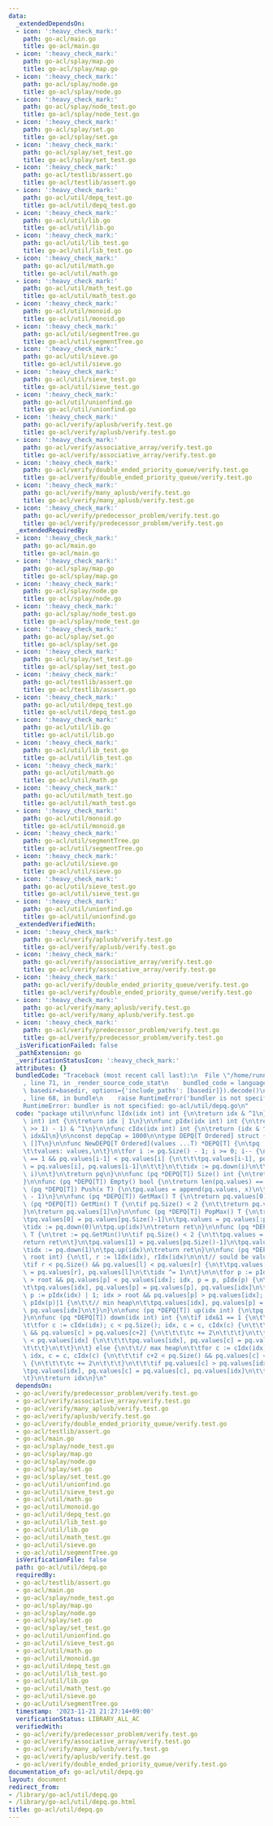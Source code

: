 ```yaml
---
data:
  _extendedDependsOn:
  - icon: ':heavy_check_mark:'
    path: go-acl/main.go
    title: go-acl/main.go
  - icon: ':heavy_check_mark:'
    path: go-acl/splay/map.go
    title: go-acl/splay/map.go
  - icon: ':heavy_check_mark:'
    path: go-acl/splay/node.go
    title: go-acl/splay/node.go
  - icon: ':heavy_check_mark:'
    path: go-acl/splay/node_test.go
    title: go-acl/splay/node_test.go
  - icon: ':heavy_check_mark:'
    path: go-acl/splay/set.go
    title: go-acl/splay/set.go
  - icon: ':heavy_check_mark:'
    path: go-acl/splay/set_test.go
    title: go-acl/splay/set_test.go
  - icon: ':heavy_check_mark:'
    path: go-acl/testlib/assert.go
    title: go-acl/testlib/assert.go
  - icon: ':heavy_check_mark:'
    path: go-acl/util/depq_test.go
    title: go-acl/util/depq_test.go
  - icon: ':heavy_check_mark:'
    path: go-acl/util/lib.go
    title: go-acl/util/lib.go
  - icon: ':heavy_check_mark:'
    path: go-acl/util/lib_test.go
    title: go-acl/util/lib_test.go
  - icon: ':heavy_check_mark:'
    path: go-acl/util/math.go
    title: go-acl/util/math.go
  - icon: ':heavy_check_mark:'
    path: go-acl/util/math_test.go
    title: go-acl/util/math_test.go
  - icon: ':heavy_check_mark:'
    path: go-acl/util/monoid.go
    title: go-acl/util/monoid.go
  - icon: ':heavy_check_mark:'
    path: go-acl/util/segmentTree.go
    title: go-acl/util/segmentTree.go
  - icon: ':heavy_check_mark:'
    path: go-acl/util/sieve.go
    title: go-acl/util/sieve.go
  - icon: ':heavy_check_mark:'
    path: go-acl/util/sieve_test.go
    title: go-acl/util/sieve_test.go
  - icon: ':heavy_check_mark:'
    path: go-acl/util/unionfind.go
    title: go-acl/util/unionfind.go
  - icon: ':heavy_check_mark:'
    path: go-acl/verify/aplusb/verify.test.go
    title: go-acl/verify/aplusb/verify.test.go
  - icon: ':heavy_check_mark:'
    path: go-acl/verify/associative_array/verify.test.go
    title: go-acl/verify/associative_array/verify.test.go
  - icon: ':heavy_check_mark:'
    path: go-acl/verify/double_ended_priority_queue/verify.test.go
    title: go-acl/verify/double_ended_priority_queue/verify.test.go
  - icon: ':heavy_check_mark:'
    path: go-acl/verify/many_aplusb/verify.test.go
    title: go-acl/verify/many_aplusb/verify.test.go
  - icon: ':heavy_check_mark:'
    path: go-acl/verify/predecessor_problem/verify.test.go
    title: go-acl/verify/predecessor_problem/verify.test.go
  _extendedRequiredBy:
  - icon: ':heavy_check_mark:'
    path: go-acl/main.go
    title: go-acl/main.go
  - icon: ':heavy_check_mark:'
    path: go-acl/splay/map.go
    title: go-acl/splay/map.go
  - icon: ':heavy_check_mark:'
    path: go-acl/splay/node.go
    title: go-acl/splay/node.go
  - icon: ':heavy_check_mark:'
    path: go-acl/splay/node_test.go
    title: go-acl/splay/node_test.go
  - icon: ':heavy_check_mark:'
    path: go-acl/splay/set.go
    title: go-acl/splay/set.go
  - icon: ':heavy_check_mark:'
    path: go-acl/splay/set_test.go
    title: go-acl/splay/set_test.go
  - icon: ':heavy_check_mark:'
    path: go-acl/testlib/assert.go
    title: go-acl/testlib/assert.go
  - icon: ':heavy_check_mark:'
    path: go-acl/util/depq_test.go
    title: go-acl/util/depq_test.go
  - icon: ':heavy_check_mark:'
    path: go-acl/util/lib.go
    title: go-acl/util/lib.go
  - icon: ':heavy_check_mark:'
    path: go-acl/util/lib_test.go
    title: go-acl/util/lib_test.go
  - icon: ':heavy_check_mark:'
    path: go-acl/util/math.go
    title: go-acl/util/math.go
  - icon: ':heavy_check_mark:'
    path: go-acl/util/math_test.go
    title: go-acl/util/math_test.go
  - icon: ':heavy_check_mark:'
    path: go-acl/util/monoid.go
    title: go-acl/util/monoid.go
  - icon: ':heavy_check_mark:'
    path: go-acl/util/segmentTree.go
    title: go-acl/util/segmentTree.go
  - icon: ':heavy_check_mark:'
    path: go-acl/util/sieve.go
    title: go-acl/util/sieve.go
  - icon: ':heavy_check_mark:'
    path: go-acl/util/sieve_test.go
    title: go-acl/util/sieve_test.go
  - icon: ':heavy_check_mark:'
    path: go-acl/util/unionfind.go
    title: go-acl/util/unionfind.go
  _extendedVerifiedWith:
  - icon: ':heavy_check_mark:'
    path: go-acl/verify/aplusb/verify.test.go
    title: go-acl/verify/aplusb/verify.test.go
  - icon: ':heavy_check_mark:'
    path: go-acl/verify/associative_array/verify.test.go
    title: go-acl/verify/associative_array/verify.test.go
  - icon: ':heavy_check_mark:'
    path: go-acl/verify/double_ended_priority_queue/verify.test.go
    title: go-acl/verify/double_ended_priority_queue/verify.test.go
  - icon: ':heavy_check_mark:'
    path: go-acl/verify/many_aplusb/verify.test.go
    title: go-acl/verify/many_aplusb/verify.test.go
  - icon: ':heavy_check_mark:'
    path: go-acl/verify/predecessor_problem/verify.test.go
    title: go-acl/verify/predecessor_problem/verify.test.go
  _isVerificationFailed: false
  _pathExtension: go
  _verificationStatusIcon: ':heavy_check_mark:'
  attributes: {}
  bundledCode: "Traceback (most recent call last):\n  File \"/home/runner/.local/lib/python3.10/site-packages/onlinejudge_verify/documentation/build.py\"\
    , line 71, in _render_source_code_stat\n    bundled_code = language.bundle(stat.path,\
    \ basedir=basedir, options={'include_paths': [basedir]}).decode()\n  File \"/home/runner/.local/lib/python3.10/site-packages/onlinejudge_verify/languages/user_defined.py\"\
    , line 68, in bundle\n    raise RuntimeError('bundler is not specified: {}'.format(str(path)))\n\
    RuntimeError: bundler is not specified: go-acl/util/depq.go\n"
  code: "package util\n\nfunc lIdx(idx int) int {\n\treturn idx & ^1\n}\n\nfunc rIdx(idx\
    \ int) int {\n\treturn idx | 1\n}\n\nfunc pIdx(idx int) int {\n\treturn ((idx\
    \ >> 1) - 1) & ^1\n}\n\nfunc cIdx(idx int) int {\n\treturn (idx & ^1)<<1 | 2 |\
    \ idx&1\n}\n\nconst depqCap = 1000\n\ntype DEPQ[T Ordered] struct {\n\tvalues\
    \ []T\n}\n\nfunc NewDEPQ[T Ordered](values ...T) *DEPQ[T] {\n\tpq := &DEPQ[T]{\n\
    \t\tvalues: values,\n\t}\n\tfor i := pq.Size() - 1; i >= 0; i-- {\n\t\tif i&1\
    \ == 1 && pq.values[i-1] < pq.values[i] {\n\t\t\tpq.values[i-1], pq.values[i]\
    \ = pq.values[i], pq.values[i-1]\n\t\t}\n\t\tidx := pq.down(i)\n\t\tpq.upAt(idx,\
    \ i)\n\t}\n\treturn pq\n}\n\nfunc (pq *DEPQ[T]) Size() int {\n\treturn len(pq.values)\n\
    }\n\nfunc (pq *DEPQ[T]) Empty() bool {\n\treturn len(pq.values) == 0\n}\n\nfunc\
    \ (pq *DEPQ[T]) Push(x T) {\n\tpq.values = append(pq.values, x)\n\tpq.up(pq.Size()\
    \ - 1)\n}\n\nfunc (pq *DEPQ[T]) GetMax() T {\n\treturn pq.values[0]\n}\n\nfunc\
    \ (pq *DEPQ[T]) GetMin() T {\n\tif pq.Size() < 2 {\n\t\treturn pq.values[0]\n\t\
    }\n\treturn pq.values[1]\n}\n\nfunc (pq *DEPQ[T]) PopMax() T {\n\tret := pq.GetMax()\n\
    \tpq.values[0] = pq.values[pq.Size()-1]\n\tpq.values = pq.values[:pq.Size()-1]\n\
    \tidx := pq.down(0)\n\tpq.up(idx)\n\treturn ret\n}\n\nfunc (pq *DEPQ[T]) PopMin()\
    \ T {\n\tret := pq.GetMin()\n\tif pq.Size() < 2 {\n\t\tpq.values = []T{}\n\t\t\
    return ret\n\t}\n\tpq.values[1] = pq.values[pq.Size()-1]\n\tpq.values = pq.values[:pq.Size()-1]\n\
    \tidx := pq.down(1)\n\tpq.up(idx)\n\treturn ret\n}\n\nfunc (pq *DEPQ[T]) upAt(idx,\
    \ root int) {\n\tl, r := lIdx(idx), rIdx(idx)\n\n\t// sould be value[l] >= value[r]\n\
    \tif r < pq.Size() && pq.values[l] < pq.values[r] {\n\t\tpq.values[l], pq.values[r]\
    \ = pq.values[r], pq.values[l]\n\t\tidx ^= 1\n\t}\n\n\tfor p := pIdx(idx); idx\
    \ > root && pq.values[p] < pq.values[idx]; idx, p = p, pIdx(p) {\n\t\t// max heap\n\
    \t\tpq.values[idx], pq.values[p] = pq.values[p], pq.values[idx]\n\t}\n\n\tfor\
    \ p := pIdx(idx) | 1; idx > root && pq.values[p] > pq.values[idx]; idx, p = p,\
    \ pIdx(p)|1 {\n\t\t// min heap\n\t\tpq.values[idx], pq.values[p] = pq.values[p],\
    \ pq.values[idx]\n\t}\n}\n\nfunc (pq *DEPQ[T]) up(idx int) {\n\tpq.upAt(idx, 1)\n\
    }\n\nfunc (pq *DEPQ[T]) down(idx int) int {\n\tif idx&1 == 1 {\n\t\t// min heap\n\
    \t\tfor c := cIdx(idx); c < pq.Size(); idx, c = c, cIdx(c) {\n\t\t\tif c+2 < pq.Size()\
    \ && pq.values[c] > pq.values[c+2] {\n\t\t\t\tc += 2\n\t\t\t}\n\t\t\tif pq.values[c]\
    \ < pq.values[idx] {\n\t\t\t\tpq.values[idx], pq.values[c] = pq.values[c], pq.values[idx]\n\
    \t\t\t}\n\t\t}\n\t} else {\n\t\t// max heap\n\t\tfor c := cIdx(idx); c < pq.Size();\
    \ idx, c = c, cIdx(c) {\n\t\t\tif c+2 < pq.Size() && pq.values[c] < pq.values[c+2]\
    \ {\n\t\t\t\tc += 2\n\t\t\t}\n\t\t\tif pq.values[c] > pq.values[idx] {\n\t\t\t\
    \tpq.values[idx], pq.values[c] = pq.values[c], pq.values[idx]\n\t\t\t}\n\t\t}\n\
    \t}\n\treturn idx\n}\n"
  dependsOn:
  - go-acl/verify/predecessor_problem/verify.test.go
  - go-acl/verify/associative_array/verify.test.go
  - go-acl/verify/many_aplusb/verify.test.go
  - go-acl/verify/aplusb/verify.test.go
  - go-acl/verify/double_ended_priority_queue/verify.test.go
  - go-acl/testlib/assert.go
  - go-acl/main.go
  - go-acl/splay/node_test.go
  - go-acl/splay/map.go
  - go-acl/splay/node.go
  - go-acl/splay/set.go
  - go-acl/splay/set_test.go
  - go-acl/util/unionfind.go
  - go-acl/util/sieve_test.go
  - go-acl/util/math.go
  - go-acl/util/monoid.go
  - go-acl/util/depq_test.go
  - go-acl/util/lib_test.go
  - go-acl/util/lib.go
  - go-acl/util/math_test.go
  - go-acl/util/sieve.go
  - go-acl/util/segmentTree.go
  isVerificationFile: false
  path: go-acl/util/depq.go
  requiredBy:
  - go-acl/testlib/assert.go
  - go-acl/main.go
  - go-acl/splay/node_test.go
  - go-acl/splay/map.go
  - go-acl/splay/node.go
  - go-acl/splay/set.go
  - go-acl/splay/set_test.go
  - go-acl/util/unionfind.go
  - go-acl/util/sieve_test.go
  - go-acl/util/math.go
  - go-acl/util/monoid.go
  - go-acl/util/depq_test.go
  - go-acl/util/lib_test.go
  - go-acl/util/lib.go
  - go-acl/util/math_test.go
  - go-acl/util/sieve.go
  - go-acl/util/segmentTree.go
  timestamp: '2023-11-21 21:27:14+09:00'
  verificationStatus: LIBRARY_ALL_AC
  verifiedWith:
  - go-acl/verify/predecessor_problem/verify.test.go
  - go-acl/verify/associative_array/verify.test.go
  - go-acl/verify/many_aplusb/verify.test.go
  - go-acl/verify/aplusb/verify.test.go
  - go-acl/verify/double_ended_priority_queue/verify.test.go
documentation_of: go-acl/util/depq.go
layout: document
redirect_from:
- /library/go-acl/util/depq.go
- /library/go-acl/util/depq.go.html
title: go-acl/util/depq.go
---
```

